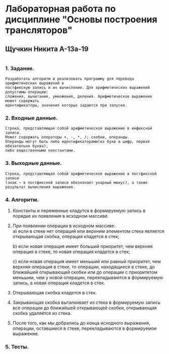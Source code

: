 # Лабораторная работа по дисциплине "Основы построения трансляторов"
## Щучкин Никита А-13а-19
#

### **1.	Задание.**  
    Разработать алгоритм и реализовать программу для перевода арифметических выражений в  
    постфиксную запись и их вычисление. Для арифметических выражений допустимы операции:  
    сложения, вычитания, умножения, деления. Арифметическое выражение может содержать  
    идентификаторы, значения которых задаются при запуске.  

### **2.	Входные данные.**  
    Строка, представляющая собой арифметическое выражение в инфиксной записи.   
    Может содержать операторы +, -, *, /; скобки, операнды.  
    Операнды могут быть либо идентификаторами(из букв и цифр, первая обязательно буква),  
    либо вещественными константами.

### **3.	Выходные данные.**  
    Строка, представляющая собой арифметическое выражение в постфиксной записи  
    (знак ~ в постфиксной записи обозначает унарный минус), а также результат вычисления выражения.

### **4.	Алгоритм.**  

1. Константы и переменные кладутся в формируемую запись в порядке их появления в исходном массиве. 
2. При появлении операции в исходном массиве:  
	a) если в стеке нет операций или верхним элементом стека является 	
    открывающая скобка, операция кладется в стек;  	

	b) если новая операция имеет больший приоритет, чем верхняя операция в стеке, то новая операция кладется в стек;  	

	c) если новая операция имеет меньший или равный приоритет, чем верхняя операция в стеке, то операции, находящиеся в стеке, до ближайшей открывающей скобки или до операции с приоритетом меньшим, чем у новой операции, перекладываются в формируемую запись, а новая операция кладется в стек.  
3. Открывающая скобка кладется в стек. 
4. Закрывающая скобка выталкивает из стека в формируемую запись все операции до ближайшей открывающей скобки, открывающая скобка удаляется из стека. 
5. После того, как мы добрались до конца исходного выражения, операции, оставшиеся в стеке, перекладываются в формируемое выражение.


### **5.	Тесты.**
